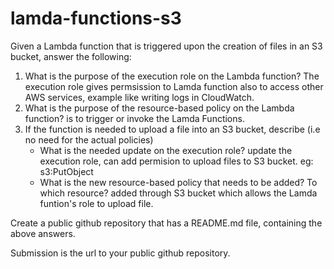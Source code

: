 # lamda-functions-s3

Given a Lambda function that is triggered upon the creation of files in an S3 bucket, answer the following:
1. What is the purpose of the execution role on the Lambda function?
The execution role gives permsission to Lamda function also to access other AWS services, example like writing logs in CloudWatch.
2. What is the purpose of the resource-based policy on the Lambda function?
is to trigger or invoke the Lamda Functions.
3. If the function is needed to upload a file into an S3 bucket, describe (i.e no need for the actual policies)
   - What is the needed update on the execution role? update the execution role, can add permision to upload files to S3 bucket. eg: s3:PutObject
   - What is the new resource-based policy that needs to be added? To which resource? added through S3 bucket which allows the Lamda funtion's role to upload file.

Create a public github repository that has a README.md file, containing the above answers.

Submission is the url to your public github repository.